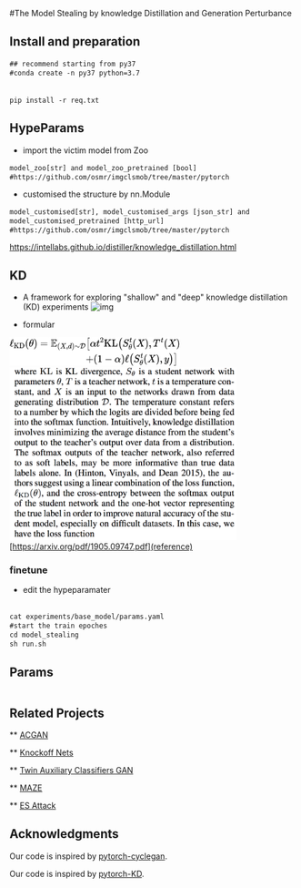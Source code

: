 
#The Model Stealing by knowledge Distillation and Generation Perturbance  

## Install and preparation 
```
## recommend starting from py37
#conda create -n py37 python=3.7 


pip install -r req.txt
```
## HypeParams
* import the victim model from Zoo

```
model_zoo[str] and model_zoo_pretrained [bool]
#https://github.com/osmr/imgclsmob/tree/master/pytorch
```
* customised the structure by nn.Module 

```
model_customised[str], model_customised_args [json_str] and model_customised_pretrained [http_url]
#https://github.com/osmr/imgclsmob/tree/master/pytorch
```
https://intellabs.github.io/distiller/knowledge_distillation.html

## KD
*  A framework for exploring "shallow" and "deep" knowledge distillation (KD) experiments
![img](https://intellabs.github.io/distiller/imgs/knowledge_distillation.png)

* formular 

[<img src="./papers/kd/kd_loss_func.png" width="300" height="50" />]()
[<img src="./papers/kd/kd_loss_func_text.png" width="400" height="35%" />]()
[https://arxiv.org/pdf/1905.09747.pdf](reference)
### finetune

*  edit the hypeparamater
 
```

cat experiments/base_model/params.yaml  
#start the train epoches 
cd model_stealing
sh run.sh 

```

## Params

```

```

## Related Projects
** [ACGAN](https://arxiv.org/abs/1610.09585)

** [Knockoff Nets](https://openaccess.thecvf.com/content_CVPR_2019/papers/Orekondy_Knockoff_Nets_Stealing_Functionality_of_Black-Box_Models_CVPR_2019_paper.pdf) 

** [Twin Auxiliary Classifiers GAN](https://papers.nips.cc/paper/2019/file/4ea06fbc83cdd0a06020c35d50e1e89a-Paper.pdf)

** [MAZE](https://arxiv.org/pdf/2005.03161.pdf) 

** [ES Attack](https://arxiv.org/abs/2009.09560) 





## Acknowledgments


Our code is inspired by [pytorch-cyclegan](https://github.com/junyanz/pytorch-CycleGAN-and-pix2pix).
 

Our code is inspired by [pytorch-KD](https://github.com/peterliht/knowledge-distillation-pytorch).



